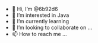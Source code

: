- 👋 Hi, I’m @6b92d6
- 👀 I’m interested in Java
- 🌱 I’m currently learning
- 💞️ I’m looking to collaborate on ...
- 📫 How to reach me ...

<!---
6b92d6/6b92d6 is a ✨ special ✨ repository because its `README.md` (this file) appears on your GitHub profile.
You can click the Preview link to take a look at your changes.
--->
